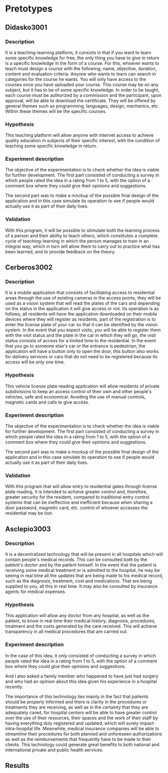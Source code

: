 # Pretotypes

## Didasko3001

### Description

It is a teaching-learning platform, it consists in that if you want to learn some specific knowledge for free, the only thing you have to give in return is a specific knowledge in the form of a course. For this, whoever wants to teach must design a course with the following; name, objective, duration, content and evaluation criteria. Anyone who wants to learn can search in categories for the course he wants. You will only have access to the courses once you have uploaded your course. This course may be on any subject, but it has to be of some specific knowledge. In order to be taught, each course must be authorized by a commission and the participant, upon approval, will be able to download the certificate. They will be offered by general themes such as programming, languages, design, mechanics, etc. Within these themes will be the specific courses.

### Hypothesis

This teaching platform will allow anyone with internet access to achieve quality education in subjects of their specific interest, with the condition of teaching some specific knowledge in return.

### Experiment description

The objective of the experimentation is to check whether the idea is viable for further development. The first part consisted of conducting a survey in which people rated the idea in a rating from 1 to 5, with the option of a comment box where they could give their opinions and suggestions.

The second part was to make a mockup of the possible final design of the application and in this case simulate its operation to see if people would actually use it as part of their daily lives.

### Validation

With this program, it will be possible to stimulate both the learning process of a person and their ability to teach others, which constitutes a complete cycle of teaching-learning in which the person manages to train in an integral way, which in turn will allow them to carry out to practice what has been learned, and to provide feedback on the theory.


## Cerberos3002

### Description

It is a mobile application that consists of facilitating access to residential areas through the use of existing cameras in the access points, they will be used as a vision system that will read the plates of the cars and depending on the status in the application it will give access or not. Its operation is as follows, all residents will have the application downloaded on their mobile devices where they will register as residents, part of the registration is to enter the license plate of your car so that it can be identified by the vision system. In the event that you expect visits, you will be able to register them with the visit status and the plate in the car in which they will go, the visit status consists of access for a limited time to the residential. In the event that you go to someone else's car or the entrance is pedestrian, the application will have a button only to open the door, this button also works for delivery services or cars that do not need to be registered because its access will be only one time.

### Hypothesis

This vehicle license plate reading application will allow residents of private subdivisions to keep an access control of their own and other people's vehicles, safe and economical. Avoiding the use of manual controls, magnetic cards and calls to give access.

### Experiment description

The objective of the experimentation is to check whether the idea is viable for further development. The first part consisted of conducting a survey in which people rated the idea in a rating from 1 to 5, with the option of a comment box where they could give their opinions and suggestions.

The second part was to make a mockup of the possible final design of the application and in this case simulate its operation to see if people would actually use it as part of their daily lives.

### Validation

With this program that will allow entry to residential gates through license plate reading, it is intended to achieve greater control and, therefore, greater security for the resident, compared to traditional entry control systems that can be ineffective and inefficient because when sharing a door password, magnetic card, etc. control of whoever accesses the residential may be lost.


## Asclepio3003

### Description

It is a decentralized technology that will be present in all hospitals which will contain people's medical records. This can be consulted both by the patient's doctor and by the patient himself. In the event that the patient is receiving some medical treatment or is admitted to the hospital, he may be seeing in real time all the updates that are being made to his medical record, such as the diagnosis, treatment, cost and medications. That are being supplied to you, all this in real time. It may also be consulted by insurance agents for medical expenses.

### Hypothesis

This application will allow any doctor from any hospital, as well as the patient, to know in real time their medical history, diagnosis, procedures, treatment and the costs generated by the care received. This will achieve transparency in all medical procedures that are carried out.

### Experiment description

In the case of this idea, it only consisted of conducting a survey in which people rated the idea in a rating from 1 to 5, with the option of a comment box where they could give their opinions and suggestions.

And I also asked a family member who happened to have just had surgery and who had an opinion about this idea given his experience in a hospital recently.

The importance of this technology lies mainly in the fact that patients should be properly informed and there is clarity in the procedures or treatments they are receiving, as well as in the certainty that they are adequately cared, for hospital centers will be able to have greater control over the use of their resources, their spaces and the work of their staff by having everything duly registered and updated, which will surely impact intra-hospital life. Meanwhile, medical insurance companies will be able to streamline their procedures for both planned and unforeseen authorizations as well as the reimbursements that frequently have to be made to their clients. This technology could generate great benefits to both national and international private and public health services.

## Results


